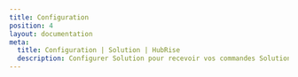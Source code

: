 ```yaml
---
title: Configuration
position: 4
layout: documentation
meta:
  title: Configuration | Solution | HubRise
  description: Configurer Solution pour recevoir vos commandes Solution dans votre solution d'encaissement ou d'autres applications connectées à HubRise.
---
```

